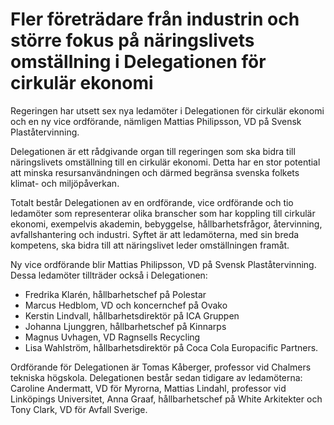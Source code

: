 # Fler företrädare från industrin och större fokus på näringslivets omställning i Delegationen för cirkulär ekonomi

Regeringen har utsett sex nya ledamöter i Delegationen för cirkulär ekonomi och en ny vice ordförande, nämligen Mattias Philipsson, VD på Svensk Plaståtervinning.

Delegationen är ett rådgivande organ till regeringen som ska bidra till näringslivets omställning till en cirkulär ekonomi. Detta har en stor potential att minska resursanvändningen och därmed begränsa svenska folkets klimat- och miljöpåverkan.

Totalt består Delegationen av en ordförande, vice ordförande och tio ledamöter som representerar olika branscher som har koppling till cirkulär ekonomi, exempelvis akademin, bebyggelse, hållbarhetsfrågor, återvinning, avfallshantering och industri. Syftet är att ledamöterna, med sin breda kompetens, ska bidra till att näringslivet leder omställningen framåt.

Ny vice ordförande blir Mattias Philipsson, VD på Svensk Plaståtervinning. Dessa ledamöter tillträder också i Delegationen:
- Fredrika Klarén, hållbarhetschef på Polestar
- Marcus Hedblom, VD och koncernchef på Ovako
- Kerstin Lindvall, hållbarhetsdirektör på ICA Gruppen
- Johanna Ljunggren, hållbarhetschef på Kinnarps
- Magnus Uvhagen, VD Ragnsells Recycling
- Lisa Wahlström, hållbarhetsdirektör på Coca Cola Europacific Partners.

Ordförande för Delegationen är Tomas Kåberger, professor vid Chalmers tekniska högskola. Delegationen består sedan tidigare av ledamöterna: Caroline Andermatt, VD för Myrorna, Mattias Lindahl, professor vid Linköpings Universitet, Anna Graaf, hållbarhetschef på White Arkitekter och Tony Clark, VD för Avfall Sverige.
